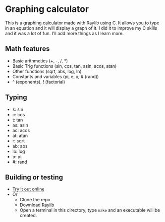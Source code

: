 # Graphing calculator
This is a graphing calculator made with Raylib using C. It allows you to type in an equation and it will display a graph of it. I did it to improve my C skills and it was a lot of fun. I'll add more things as I learn more.

## Math features
- Basic arithmetics (+, -, /, *)
- Basic Trig functions (sin, cos, tan, asin, acos, atan)
- Other functions (sqrt, abs, log, ln)
- Constants and variables (pi, e, x, # (rand))
- ^ (exponents), ! (factorial)

## Typing
- s: sin
- c: cos
- t: tan
- as: asin
- ac: acos
- at: atan
- r: sqrt
- ab: abs
- lo: log
- p: pi
- #: rand

## Building or testing
- [Try it out online](https://obaodelana.github.io/graphingcalculator/Web%20Build/graphingCalculator.html)
- Or
    - Clone the repo
    - Download [Raylib](https://www.raylib.com/)
    - Open a terminal in this directory, type `make` and an executable will be created.
